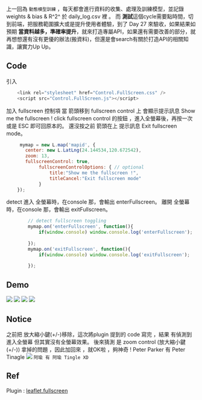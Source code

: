上一回為 `動態模型訓練` ，每天都會進行資料的收集、處理及訓練模型，並記錄 weights & bias &  R^2^ 於 daily_log.csv 裡 。
而 **測試**這個cycle需要點時間，切到前端，把服務範圍擴大或是提升使用者體驗，到了 Day 27 來驗收，如果結果如預期
**當資料越多，準確率提升**，就來打造專屬API，如果還有需要改善的部分，就再想想還有沒有更優的辦法(搬資料)，但還是會search有關於打造API的相關知識，讓實力Up Up。

## Code
引入
```js
    <link rel="stylesheet" href="Control.FullScreen.css" />
	<script src="Control.FullScreen.js"></script>
```
加入 fullscreen 控制項
當 箭頭移到 fullscreen control 上 會顯示提示訊息 Show me the fullscreen !
click fullscreen control 的按鈕 ，進入全螢幕後，再按一次 或是 ESC 即可回原本的。
還沒按之前 箭頭在上 提示訊息 Exit fullscreen mode。
```js
     mymap = new L.map('mapid', {
       center: new L.LatLng(24.144534,120.672542),
	   zoom: 13,  
       fullscreenControl: true,
			fullscreenControlOptions: { // optional
				title:"Show me the fullscreen !",
				titleCancel:"Exit fullscreen mode"
			}
    });
```
detect 進入 全螢幕時，在console 那，會輸出 enterFullscreen。
離開 全螢幕時，在console 那，會輸出 exitFullscreen。
```js
		// detect fullscreen toggling
		mymap.on('enterFullscreen', function(){
			if(window.console) window.console.log('enterFullscreen');
            
		});
		mymap.on('exitFullscreen', function(){
			if(window.console) window.console.log('exitFullscreen');
            
		});
```
## Demo
![](https://i.imgur.com/UJf7KXr.png)
![](https://i.imgur.com/GnhaoEx.png)
![](https://i.imgur.com/b6t6Jod.png)
![](https://i.imgur.com/SjR5sHj.png)
## Notice
之前把 放大縮小鍵(+/-)移除，這次將plugin 提到的 code 寫完 ，結果 有偵測到 進入全螢幕 但其實沒有全螢幕效果。
後來猜測 是 zoom control (放大縮小鍵(+/-)) 拿掉的問題 ，因此加回來 ，就OK啦 ，夠神奇 !
Peter Parker 有 Peter Tinagle ![](https://i.ytimg.com/vi/s80qIgXD6ow/maxresdefault.jpg)
`阿瑜 有 阿瑜 Tingle XD` 
## Ref
Plugin : [leaflet.fullscreen](https://github.com/brunob/leaflet.fullscreen)